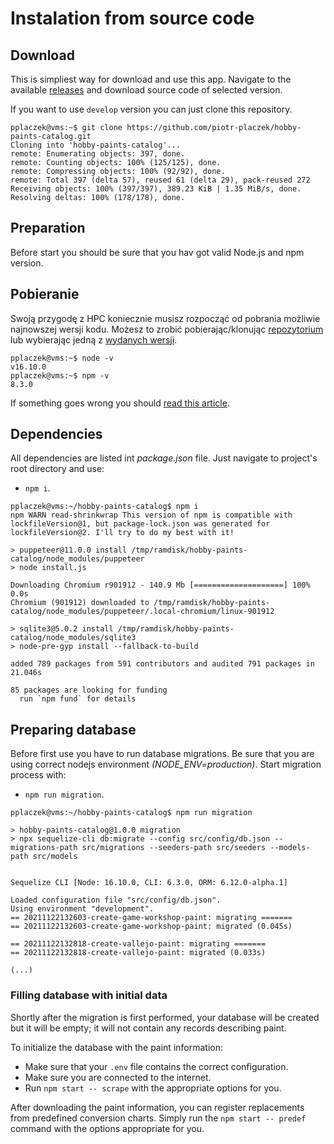 # Instalation from source code

## Download

This is simpliest way for download and use this app.
Navigate to the available [releases](https://github.com/piotr-placzek/hobby-paints-catalog/releases) and download source code of selected version.

If you want to use `develop` version you can just clone this repository.
```
pplaczek@vms:~$ git clone https://github.com/piotr-placzek/hobby-paints-catalog.git
Cloning into 'hobby-paints-catalog'...
remote: Enumerating objects: 397, done.
remote: Counting objects: 100% (125/125), done.
remote: Compressing objects: 100% (92/92), done.
remote: Total 397 (delta 57), reused 61 (delta 29), pack-reused 272
Receiving objects: 100% (397/397), 389.23 KiB | 1.35 MiB/s, done.
Resolving deltas: 100% (178/178), done.
```

## Preparation

Before start you should be sure that you hav got valid Node.js and npm version.

## Pobieranie

Swoją przygodę z HPC koniecznie musisz rozpocząć od pobrania możliwie najnowszej wersji kodu. Możesz to zrobić pobierając/klonując [repozytorium](https://github.com/piotr-placzek/hobby-paints-catalog) lub wybierając jedną z [wydanych wersji]().


```
pplaczek@vms:~$ node -v
v16.10.0
pplaczek@vms:~$ npm -v
8.3.0
```

If something goes wrong you should [read this article]().

## Dependencies

All dependencies are listed int _package.json_ file.
Just navigate to project's root directory and use:
- `npm i`.

```
pplaczek@vms:~/hobby-paints-catalog$ npm i
npm WARN read-shrinkwrap This version of npm is compatible with lockfileVersion@1, but package-lock.json was generated for lockfileVersion@2. I'll try to do my best with it!

> puppeteer@11.0.0 install /tmp/ramdisk/hobby-paints-catalog/node_modules/puppeteer
> node install.js

Downloading Chromium r901912 - 140.9 Mb [====================] 100% 0.0s
Chromium (901912) downloaded to /tmp/ramdisk/hobby-paints-catalog/node_modules/puppeteer/.local-chromium/linux-901912

> sqlite3@5.0.2 install /tmp/ramdisk/hobby-paints-catalog/node_modules/sqlite3
> node-pre-gyp install --fallback-to-build

added 789 packages from 591 contributors and audited 791 packages in 21.046s

85 packages are looking for funding
  run `npm fund` for details
```

## Preparing database

Before first use you have to run database migrations. Be sure that you are using correct nodejs environment _(NODE_ENV=production)_.
Start migration process with:
- `npm run migration`.

```
pplaczek@vms:~/hobby-paints-catalog$ npm run migration

> hobby-paints-catalog@1.0.0 migration
> npx sequelize-cli db:migrate --config src/config/db.json --migrations-path src/migrations --seeders-path src/seeders --models-path src/models


Sequelize CLI [Node: 16.10.0, CLI: 6.3.0, ORM: 6.12.0-alpha.1]

Loaded configuration file "src/config/db.json".
Using environment "development".
== 20211122132603-create-game-workshop-paint: migrating =======
== 20211122132603-create-game-workshop-paint: migrated (0.045s)

== 20211122132818-create-vallejo-paint: migrating =======
== 20211122132818-create-vallejo-paint: migrated (0.033s)

(...)
```

### Filling database with initial data

Shortly after the migration is first performed, your database will be created but it will be empty; it will not contain any records describing paint.

To initialize the database with the paint information:
- Make sure that your `.env` file contains the correct configuration.
- Make sure you are connected to the internet.
- Run `npm start -- scrape` with the appropriate options for you.

After downloading the paint information, you can register replacements from predefined conversion charts.
Simply run the `npm start -- predef` command with the options appropriate for you.
